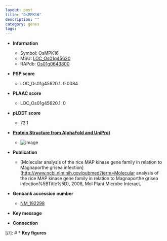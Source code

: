 ```yaml
---
layout: post
title: "OsMPK16"
description: ""
category: genes
tags: 
---
```


* **Information**  
    + Symbol: OsMPK16  
    + MSU: [LOC_Os01g45620](http://rice.plantbiology.msu.edu/cgi-bin/ORF_infopage.cgi?orf=LOC_Os01g45620)  
    + RAPdb: [Os01g0643800](http://rapdb.dna.affrc.go.jp/viewer/gbrowse_details/irgsp1?name=Os01g0643800)  

* **PSP score**  
    + LOC_Os01g45620.1: 0.0084 

* **PLAAC score**  
    + LOC_Os01g45620.1: 0 

* **pLDDT score**
    + 73.1

* **[Protein Structure from AlphaFold and UniProt](https://www.uniprot.org/uniprotkb/Q5VP69/entry#structure)**
    + ![image](https://ricepsp.github.io/images/Q5/AF-Q5VP69-F1.png)

* **Publication**  
    + [Molecular analysis of the rice MAP kinase gene family in relation to Magnaporthe grisea infection](http://www.ncbi.nlm.nih.gov/pubmed?term=Molecular analysis of the rice MAP kinase gene family in relation to Magnaporthe grisea infection%5BTitle%5D), 2006, Mol Plant Microbe Interact.

* **Genbank accession number**  
    + [NM_192298](http://www.ncbi.nlm.nih.gov/nuccore/NM_192298)

* **Key message**  

* **Connection**  

[//]: # * **Key figures**  



